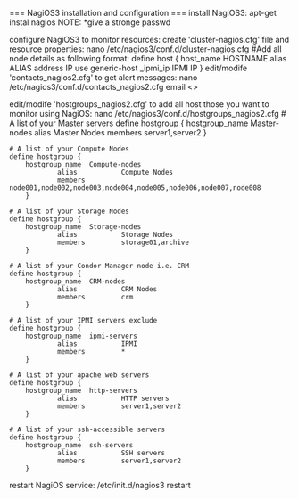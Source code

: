 === NagiOS3 installation and configuration ===
install NagiOS3:
    apt-get instal nagios
NOTE: *give a stronge passwd

configure NagiOS3 to monitor resources:
create 'cluster-nagios.cfg' file and resource properties:
    nano /etc/nagios3/conf.d/cluster-nagios.cfg 
    #Add all node details as following format:
    define host {
            host_name   HOSTNAME
            alias       ALIAS
            address     IP
            use         generic-host
            _ipmi_ip    IPMI IP
    }
edit/modife 'contacts_nagios2.cfg' to get alert messages:
    nano /etc/nagios3/conf.d/contacts_nagios2.cfg
    email    <<your email id>>

edit/modife 'hostgroups_nagios2.cfg' to add all host those you want to monitor using NagiOS:
    nano /etc/nagios3/conf.d/hostgroups_nagios2.cfg
    # A list of your Master servers
    define hostgroup {
        hostgroup_name  Master-nodes
                alias           Master Nodes
                members         server1,server2
        }
        
    # A list of your Compute Nodes
    define hostgroup {
        hostgroup_name  Compute-nodes
                alias           Compute Nodes
                members         node001,node002,node003,node004,node005,node006,node007,node008
        }
        
    # A list of your Storage Nodes
    define hostgroup {
        hostgroup_name  Storage-nodes
                alias           Storage Nodes
                members         storage01,archive
        }
        
    # A list of your Condor Manager node i.e. CRM
    define hostgroup {
        hostgroup_name  CRM-nodes
                alias           CRM Nodes
                members         crm
        }
        
    # A list of your IPMI servers exclude
    define hostgroup {
        hostgroup_name  ipmi-servers
                alias           IPMI
                members         *
        }
        
    # A list of your apache web servers
    define hostgroup {
        hostgroup_name  http-servers
                alias           HTTP servers
                members         server1,server2
        }
        
    # A list of your ssh-accessible servers
    define hostgroup {
        hostgroup_name  ssh-servers
                alias           SSH servers
                members         server1,server2
        }

restart NagiOS service:
    /etc/init.d/nagios3 restart
